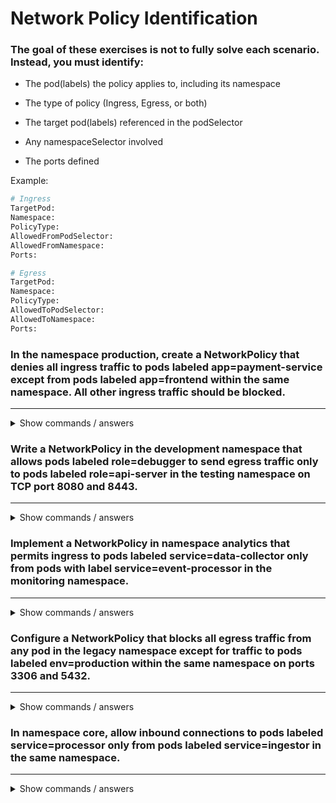 # Network Policy Identification

### The goal of these exercises is not to fully solve each scenario. Instead, you must identify:
- The pod(labels) the policy applies to, including its namespace

- The type of policy (Ingress, Egress, or both)

- The target pod(labels) referenced in the podSelector

- Any namespaceSelector involved

- The ports defined

Example:

```bash
# Ingress
TargetPod:
Namespace:
PolicyType:
AllowedFromPodSelector:
AllowedFromNamespace:
Ports:

# Egress
TargetPod: 
Namespace: 
PolicyType: 
AllowedToPodSelector: 
AllowedToNamespace: 
Ports: 

```

### In the namespace production, create a NetworkPolicy that denies all ingress traffic to pods labeled app=payment-service except from pods labeled app=frontend within the same namespace. All other ingress traffic should be blocked.

---

<details>
<summary>Show commands / answers</summary>
<p>

```bash
TargetPod: app=payment-service
Namespace: production
PolicyType:  Ingress
AllowedFromPodSelector: app=frontend
AllowedFromNamespace: production
Ports:
```
</p>
</details>


### Write a NetworkPolicy in the development namespace that allows pods labeled role=debugger to send egress traffic only to pods labeled role=api-server in the testing namespace on TCP port 8080 and 8443.

---

<details>
<summary>Show commands / answers</summary>
<p>

```bash
TargetPod: role=debugger
Namespace: development
PolicyType: Egress
AllowedToPodSelector: role=api-server
AllowedToNamespace: testing
Ports: 8080, 8443
```

</p>
</details>


### Implement a NetworkPolicy in namespace analytics that permits ingress to pods labeled service=data-collector only from pods with label service=event-processor in the monitoring namespace.

---

<details>
<summary>Show commands / answers</summary>
<p>

```bash
TargetPod: service=data-collector
Namespace: analytics
PolicyType: Ingress
AllowedFromPodSelector: service=event-processor
AllowedFromNamespace: monitoring
Ports:
```

</p>
</details>


### Configure a NetworkPolicy that blocks all egress traffic from any pod in the legacy namespace except for traffic to pods labeled env=production within the same namespace on ports 3306 and 5432.

---

<details>
<summary>Show commands / answers</summary>
<p>

```bash
TargetPod: all pods
Namespace: legacy
PolicyType: Egress
AllowedToPodSelector: env=production
AllowedToNamespace: legacy
Ports: 3306, 5432
```

</p>
</details>


### In namespace core, allow inbound connections to pods labeled service=processor only from pods labeled service=ingestor in the same namespace.

---

<details>
<summary>Show commands / answers</summary>
<p>

```bash
TargetPod: service=processor
Namespace: core
PolicyType: Ingress
AllowedFromPodSelector: service=ingestor
AllowedFromNamespace: core
Ports:
```
</p>
</details>

